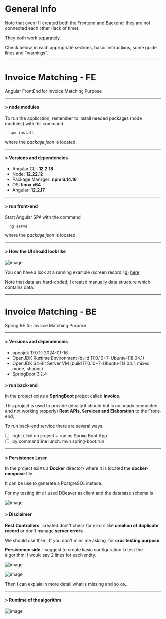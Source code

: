 # General Info 
Note that even if I created both the Frontend and Backend, they are not connected each other (lack of time).

They both work separately.

Check below, in each appropriate sections, basic instructions, some guide lines and "warnings".

----

# Invoice Matching - FE
Angular FrontEnd for Invoice Matching Purpose

----
#### > node modules

To run the application, remember to install needed packages (node modules) with the command
```
  npm install
```
where the *package.json* is located. 

---
#### > Versions and dependencies

- Angular CLI: **12.2.18**
- Node: **12.22.12**
- Package Manager: **npm 6.14.16**
- OS: **linux x64**
- Angular: **12.2.17**

---

#### > run front-end

Start Angular SPA with the command 
```
  ng serve
```
where the *package.json* is located. 

---

#### > How the UI should look like

![image](https://github.com/ferrara94/InvoiceMatching/assets/45211249/74408efe-f766-4ef9-b1a6-199b700409b1)

You can have a look at a running example (screen recording) [here](https://github.com/ferrara94/InvoiceMatching/commit/770cc9775b46df7e8bb5c9684b0fa238ad02a7d1#r141029919)

Note that data are hard-coded; I created manually data structure which contains data. 

---

# Invoice Matching - BE

Spring BE for Invoice Matching Purpose

----

#### > Versions and dependencies

- openjdk 17.0.10 2024-01-16
- OpenJDK Runtime Environment (build 17.0.10+7-Ubuntu-118.04.1)
- OpenJDK 64-Bit Server VM (build 17.0.10+7-Ubuntu-118.04.1, mixed mode, sharing)
- SpringBoot 3.2.4

#### > run back-end

In the project exists a **SpringBoot** project called **invoice**.

This project is used to provide (ideally it should but is not ready connected and not working properly) **Rest APIs, Services and Elaboration** to the Front-end; 

To run back-end service there are several ways:

- [ ] right click on project + run as Spring Boot App
- [ ] by command line lunch: mvn spring-boot:run

---

#### > Persistence Layer

In the project exists a **Docker** directory where it is located the **docker-compose** file.

It can be use to generate a PostgreSQL instace.

For my testing time I used DBeaver as client and the database schema is 

![image](https://github.com/ferrara94/InvoiceMatching/assets/45211249/d113c5fc-356b-4128-b306-705a8c8f13f0)

#### > Disclaimer 

**Rest Controllers** I created dont't check for errors like **creation of duplicate record** or don't manage **server errors**.

We should use them, If you don't mind me asking, for **crud testing purpose**. 

**Persistence side**: I suggest to create basic configuration to test the algorithm; I would say 2 lines for each entity.


![image](https://github.com/ferrara94/InvoiceMatching/assets/45211249/cbaa7201-bdcf-452b-9146-6ff871cf5e02)

![image](https://github.com/ferrara94/InvoiceMatching/assets/45211249/fb2e179c-e621-4a7e-9b37-dbbce35434a2)

Then I can explain in more detail what is missing and so on... 

---

#### > Runtime of the algorithm

![image](https://github.com/ferrara94/InvoiceMatching/assets/45211249/6752e05a-bde0-4486-aefd-01c9734be260)



